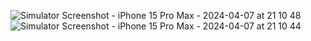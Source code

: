![Simulator Screenshot - iPhone 15 Pro Max - 2024-04-07 at 21 10 48](https://github.com/Zwhraoz/whatsappClone/assets/119448653/5dcec4d4-b61c-4921-9f99-49ef9c92cd55)
![Simulator Screenshot - iPhone 15 Pro Max - 2024-04-07 at 21 10 44](https://github.com/Zwhraoz/whatsappClone/assets/119448653/7d7a2ee1-4db6-4549-8765-841c1a0a80d8)
